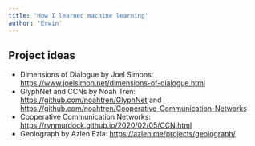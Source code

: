 ```yaml
---
title: 'How I learned machine learning'
author: 'Erwin'
---
```


## Project ideas
- Dimensions of Dialogue by Joel Simons: https://www.joelsimon.net/dimensions-of-dialogue.html
- GlyphNet and CCNs by Noah Tren: https://github.com/noahtren/GlyphNet and https://github.com/noahtren/Cooperative-Communication-Networks
- Cooperative Communication Networks: https://rynmurdock.github.io/2020/02/05/CCN.html
- Geolograph by Azlen Ezla: https://azlen.me/projects/geolograph/
